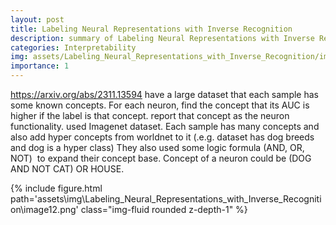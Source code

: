 ```yaml
---
layout: post
title: Labeling Neural Representations with Inverse Recognition
description: summary of Labeling Neural Representations with Inverse Recognition
categories: Interpretability
img: assets/Labeling_Neural_Representations_with_Inverse_Recognition/image12.png
importance: 1
---
```

https://arxiv.org/abs/2311.13594
have a large dataset that each sample has some known concepts. For each neuron, find the concept that its AUC is higher if the label is that concept. report that concept as the neuron functionality. 
used Imagenet dataset. Each sample has many concepts and also add hyper concepts from worldnet to it (.e.g. dataset has dog breeds and dog is a hyper class)
They also used some logic formula (AND, OR, NOT)  to expand their concept base. Concept of a neuron could be (DOG AND NOT CAT) OR HOUSE. 
<div class="row">
        <div class="col-sm mt-3 mt-md-0">
            {% include figure.html path='assets\img\Labeling_Neural_Representations_with_Inverse_Recognition\image12.png' class="img-fluid rounded z-depth-1" %}
        </div>
    </div>
